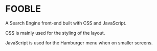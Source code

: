 # FOOBLE

A Search Engine front-end built with CSS and JavaScript.

CSS is mainly used for the styling of the layout.

JavaScript is used for the Hamburger menu when on smaller screens.
